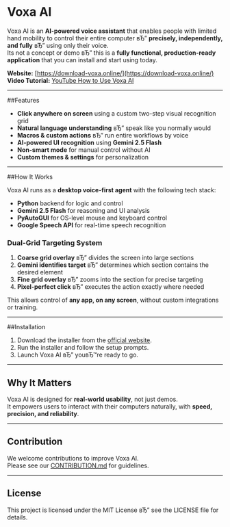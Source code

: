 # Voxa AI

Voxa AI is an **AI-powered voice assistant** that enables people with limited hand mobility to control their entire computer вЂ” **precisely, independently, and fully** вЂ” using only their voice.  
Its not a concept or demo вЂ” this is a **fully functional, production-ready application** that you can install and start using today.

**Website:** [https://download-voxa.online/](https://download-voxa.online/)  
**Video Tutorial:** [YouTube How to Use Voxa AI](https://www.youtube.com/watch?v=Nz9TFwHUPGk&t=1s)

---

##Features

- **Click anywhere on screen** using a custom two-step visual recognition grid
- **Natural language understanding** вЂ” speak like you normally would
- **Macros & custom actions** вЂ” run entire workflows by voice
- **AI-powered UI recognition** using **Gemini 2.5 Flash**
- **Non-smart mode** for manual control without AI
- **Custom themes & settings** for personalization

---

##How It Works

Voxa AI runs as a **desktop voice-first agent** with the following tech stack:

- **Python** backend for logic and control
- **Gemini 2.5 Flash** for reasoning and UI analysis
- **PyAutoGUI** for OS-level mouse and keyboard control
- **Google Speech API** for real-time speech recognition

### Dual-Grid Targeting System

1. **Coarse grid overlay** вЂ” divides the screen into large sections
2. **Gemini identifies target** вЂ” determines which section contains the desired element
3. **Fine grid overlay** вЂ” zooms into the section for precise targeting
4. **Pixel-perfect click** вЂ” executes the action exactly where needed

This allows control of **any app, on any screen**, without custom integrations or training.

---

##Installation

1. Download the installer from the [official website](https://download-voxa.online/).
2. Run the installer and follow the setup prompts.
3. Launch Voxa AI вЂ” youвЂ™re ready to go.

---

## Why It Matters

Voxa AI is designed for **real-world usability**, not just demos.  
It empowers users to interact with their computers naturally, with **speed, precision, and reliability**.

---

## Contribution

We welcome contributions to improve Voxa AI.  
Please see our [CONTRIBUTION.md](CONTRIBUTION.md) for guidelines.

---

## License

This project is licensed under the MIT License вЂ” see the LICENSE file for details.
